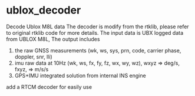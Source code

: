 # ublox_decoder
Decode Ublox M8L data
The decoder is modify from the rtklib, please refer to original rtklib code for more details.
The input data is UBX logged data from UBLOX M8L,
The output includes
1) the raw GNSS measurements (wk, ws, sys, prn, code, carrier phase, doppler, snr, lli)
2) imu raw data at 10Hz (wk, ws, fx, fy, fz, wx, wy, wz), wxyz => deg/s, fxyz, => m/s/s
3) GPS+IMU integrated solution from internal INS engine


add a RTCM decoder for easily use

